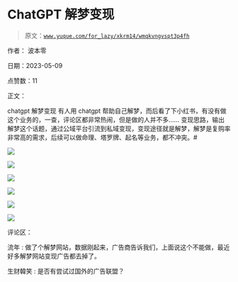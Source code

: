 # ChatGPT 解梦变现

> 原文：[`www.yuque.com/for_lazy/xkrm14/wmqkvngvspt3p4fh`](https://www.yuque.com/for_lazy/xkrm14/wmqkvngvspt3p4fh)

作者： 波本零

日期：2023-05-09

点赞数：11

正文：

chatgpt 解梦变现 有人用 chatgpt 帮助自己解梦，而后看了下小红书，有没有做这个业务的，一查，评论区都非常热闹，但是做的人并不多…… 变现思路，输出解梦这个话题，通过公域平台引流到私域变现，变现途径就是解梦，解梦是复购率非常高的需求，后续可以做命理、塔罗牌、起名等业务，都不冲突。#

![](img/41fbc9207078a4275603448192d55cbb.png)

![](img/7b58774be6257cbd510cc390540560c1.png)

![](img/67f0226d21464368d933ab8ff79d669d.png)

![](img/dfa3dca69e4705e80e04c397f39f8827.png)

![](img/9bc16d0650a1df1657bcc24f8ff2a1de.png)

![](img/acd02722ffa63237f7069275e9d77041.png)

评论区：

流年 : 做了个解梦网站，数据刚起来，广告商告诉我们，上面说这个不能做，最近好多解梦网站变现广告都去掉了。

生财韓笑 : 是否有尝试过国外的广告联盟？



